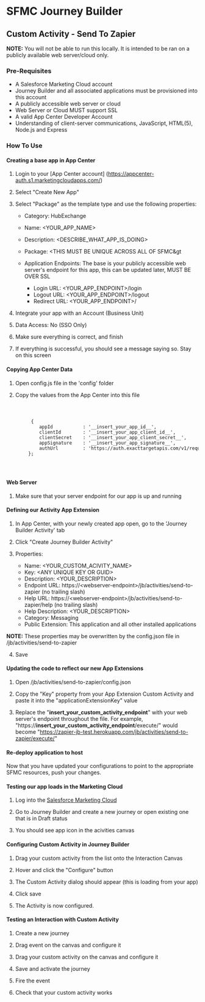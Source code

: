 # SFMC Journey Builder
## Custom Activity - Send To Zapier

**NOTE:** You will not be able to run this locally. It is intended to be ran on a publicly available web server/cloud only.

### Pre-Requisites

* A Salesforce Marketing Cloud account
* Journey Builder and all associated applications  must be provisioned into this account
* A publicly accessible web server or cloud
* Web Server or Cloud MUST support SSL
* A valid App Center Developer Account
* Understanding of client-server communications, JavaScript, HTML(5), Node.js and Express

### How To Use

#### Creating a base app in App Center

1. Login to your [App Center account] (https://appcenter-auth.s1.marketingcloudapps.com/)

2. Select "Create New App"

5. Select "Package" as the template type and use the following properties:
    
    * Category: HubExchange
    * Name: &lt;YOUR_APP_NAME&gt;
    * Description: &lt;DESCRIBE_WHAT_APP_IS_DOING&gt;
    * Package: &lt;THIS MUST BE UNIQUE ACROSS ALL OF SFMC&gt

    * Application Endpoints: The base is your publicly accessible web server's endpoint for this app, this can be updated later, MUST BE OVER SSL
        * Login URL: &lt;YOUR_APP_ENDPOINT>/login
        * Logout URL: &lt;YOUR_APP_ENDPOINT>/logout
        * Redirect URL: &lt;YOUR_APP_ENDPOINT>/

6. Integrate your app with an Account (Business Unit)

7. Data Access: No (SSO Only)

8. Make sure everything is correct, and finish

9. If everything is successful, you should see a message saying so. Stay on this screen

#### Copying App Center Data

1. Open config.js file in the 'config' folder

2. Copy the values from the App Center into this file

<code>
    <pre>
         {
            appId           : '__insert_your_app_id__',
            clientId        : '__insert_your_app_client_id__',
            clientSecret    : '__insert_your_app_client_secret__',
            appSignature    : '__insert_your_app_signature__',
            authUrl         : 'https://auth.exacttargetapis.com/v1/requestToken?legacy=1'
        };
    </pre>
</code>

#### Web Server

1. Make sure that your server endpoint for our app is up and running

#### Defining our Activity App Extension
1. In App Center, with your newly created app open, go to the 'Journey Builder Activity' tab

2. Click "Create Journey Builder Activity"

3. Properties:
    * Name: &lt;YOUR_CUSTOM_ACIVITY_NAME&gt;
    * Key: &lt;ANY UNIQUE KEY OR GUID&gt;
    * Description: &lt;YOUR_DESCRIPTION&gt;
    * Endpoint URL: https://&lt;webserver-endpoint&gt;/jb/activities/send-to-zapier (no trailing slash)
    * Help URL: https://&lt;webserver-endpoint&gt;/jb/activities/send-to-zapier/help (no trailing slash)
    * Help Description: &lt;YOUR_DESCRIPTION&gt;
    * Category: Messaging
    * Public Extension: This application and all other installed applications

**NOTE:** These properties may be overwritten by the config.json file in /jb/activities/send-to-zapier

4. Save

#### Updating the code to reflect our new App Extensions
1. Open /jb/activities/send-to-zapier/config.json

2. Copy the "Key" property from your App Extension Custom Activity and paste it into the "applicationExtensionKey" value

3. Replace the "__insert_your_custom_activity_endpoint__" with your web server's endpoint throughout the file. For example, "https://__insert_your_custom_activity_endpoint__/execute/" would become "https://zapier-jb-test.herokuapp.com/jb/activities/send-to-zapier/execute/"

#### Re-deploy application to host
Now that you have updated your configurations to point to the appropriate SFMC resources, push your changes.

#### Testing our app loads in the Marketing Cloud
1. Log into the [Salesforce Marketing Cloud](https://mc.exacttarget.com/cloud)

2. Go to Journey Builder and create a new journey or open existing one that is in Draft status

3. You should see app icon in the acivities canvas

#### Configuring Custom Activity in Journey Builder
1. Drag your custom activity from the list onto the Interaction Canvas

2. Hover and click the "Configure" button

3. The Custom Activity dialog should appear (this is loading from your app)

4. Click save

5. The Activity is now configured.

#### Testing an Interaction with Custom Activity
1. Create a new journey

2. Drag event on the canvas and configure it

3. Drag your custom activity on the canvas and configure it

4. Save and activate the journey

5. Fire the event

6. Check that your custom activity works
